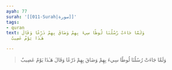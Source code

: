 ```yaml
---
ayah: 77
surah: '[[011-Surah|سورة]]'
tags:
- quran
text: وَلَمَّا جَاءَتْ رُسُلُنَا لُوطًا سِيءَ بِهِمْ وَضَاقَ بِهِمْ ذَرْعًا وَقَالَ
  هَـٰذَا يَوْمٌ عَصِيبٌ

---
```

> وَلَمَّا جَاءَتْ رُسُلُنَا لُوطًا سِيءَ بِهِمْ وَضَاقَ بِهِمْ ذَرْعًا وَقَالَ هَـٰذَا يَوْمٌ عَصِيبٌ
